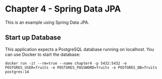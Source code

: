 # Chapter 4 - Spring Data JPA
This is an example using Spring Data JPA.

## Start up Database
This application expects a PostgreSQL database running on localhost. You can use Docker to start the database:

```shell
docker run -it --rm=true --name chapter4 -p 5432:5432 -e POSTGRES_USER=fruits -e POSTGRES_PASSWORD=fruits -e POSTGRES_DB=fruits postgres:14
```
